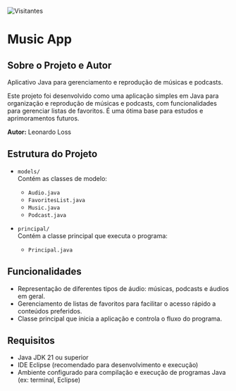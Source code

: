 ![Visitantes](https://komarev.com/ghpvc/?username=leonardoloss&label=Visualizações&color=0e75b6&style=flat)

# Music App

## Sobre o Projeto e Autor
Aplicativo Java para gerenciamento e reprodução de músicas e podcasts.

Este projeto foi desenvolvido como uma aplicação simples em Java para organização e reprodução de músicas e podcasts, com funcionalidades para gerenciar listas de favoritos. É uma ótima base para estudos e aprimoramentos futuros.

**Autor:** Leonardo Loss

## Estrutura do Projeto

- `models/`  
  Contém as classes de modelo:  
  - `Audio.java`  
  - `FavoritesList.java`  
  - `Music.java`  
  - `Podcast.java`

- `principal/`  
  Contém a classe principal que executa o programa:  
  - `Principal.java`

## Funcionalidades

- Representação de diferentes tipos de áudio: músicas, podcasts e áudios em geral.
- Gerenciamento de listas de favoritos para facilitar o acesso rápido a conteúdos preferidos.
- Classe principal que inicia a aplicação e controla o fluxo do programa.

## Requisitos

- Java JDK 21 ou superior
- IDE Eclipse (recomendado para desenvolvimento e execução)
- Ambiente configurado para compilação e execução de programas Java (ex: terminal, Eclipse)
